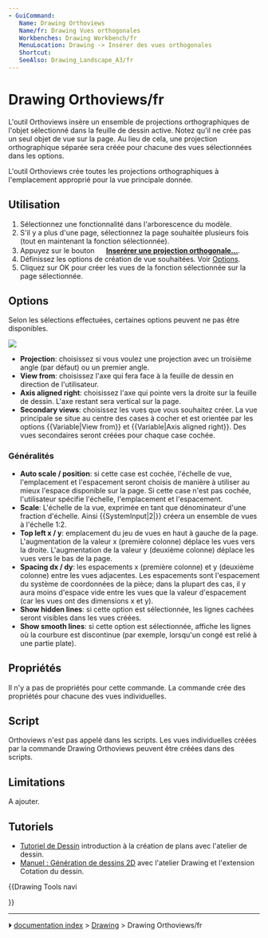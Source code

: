 ```yaml
---
- GuiCommand:
   Name: Drawing Orthoviews
   Name/fr: Drawing Vues orthogonales
   Workbenches: Drawing Workbench/fr
   MenuLocation: Drawing -> Insérer des vues orthogonales
   Shortcut: 
   SeeAlso: Drawing_Landscape_A3/fr
---
```


# Drawing Orthoviews/fr

L\'outil Orthoviews insère un ensemble de projections orthographiques de l\'objet sélectionné dans la feuille de dessin active. Notez qu\'il ne crée pas un seul objet de vue sur la page. Au lieu de cela, une projection orthographique séparée sera créée pour chacune des vues sélectionnées dans les options.

L\'outil Orthoviews crée toutes les projections orthographiques à l\'emplacement approprié pour la vue principale donnée.

## Utilisation

1.  Sélectionnez une fonctionnalité dans l\'arborescence du modèle.
2.  S\'il y a plus d\'une page, sélectionnez la page souhaitée plusieurs fois (tout en maintenant la fonction sélectionnée).
3.  Appuyez sur le bouton **<img src="images/Drawing_Orthoviews.png" width=16px> [Inserérer une projection orthogonale...](Drawing_Orthoviews.md)**.
4.  Définissez les options de création de vue souhaitées. Voir [Options](#Options/fr.md).
5.  Cliquez sur OK pour créer les vues de la fonction sélectionnée sur la page sélectionnée.

## Options

Selon les sélections effectuées, certaines options peuvent ne pas être disponibles.

![](images/Drawing_Orthoviews_Options.png )

-   **Projection**: choisissez si vous voulez une projection avec un troisième angle (par défaut) ou un premier angle.
-   **View from**: choisissez l\'axe qui fera face à la feuille de dessin en direction de l\'utilisateur.
-   **Axis aligned right**: choisissez l\'axe qui pointe vers la droite sur la feuille de dessin. L\'axe restant sera vertical sur la page.
-   **Secondary views**: choisissez les vues que vous souhaitez créer. La vue principale se situe au centre des cases à cocher et est orientée par les options {{Variable|View from}} et {{Variable|Axis aligned right}}. Des vues secondaires seront créées pour chaque case cochée.

### Généralités

-   **Auto scale / position**: si cette case est cochée, l\'échelle de vue, l\'emplacement et l\'espacement seront choisis de manière à utiliser au mieux l\'espace disponible sur la page. Si cette case n\'est pas cochée, l\'utilisateur spécifie l\'échelle, l\'emplacement et l\'espacement.
-   **Scale**: L\'échelle de la vue, exprimée en tant que dénominateur d\'une fraction d\'échelle. Ainsi {{SystemInput|2|}} créera un ensemble de vues à l\'échelle 1:2.
-   **Top left x / y**: emplacement du jeu de vues en haut à gauche de la page. L\'augmentation de la valeur x (première colonne) déplace les vues vers la droite. L\'augmentation de la valeur y (deuxième colonne) déplace les vues vers le bas de la page.
-   **Spacing dx / dy**: les espacements x (première colonne) et y (deuxième colonne) entre les vues adjacentes. Les espacements sont l\'espacement du système de coordonnées de la pièce; dans la plupart des cas, il y aura moins d\'espace vide entre les vues que la valeur d\'espacement (car les vues ont des dimensions x et y).
-   **Show hidden lines**: si cette option est sélectionnée, les lignes cachées seront visibles dans les vues créées.
-   **Show smooth lines**: si cette option est sélectionnée, affiche les lignes où la courbure est discontinue (par exemple, lorsqu\'un congé est relié à une partie plate).

## Propriétés

Il n\'y a pas de propriétés pour cette commande. La commande crée des propriétés pour chacune des vues individuelles.

## Script

Orthoviews n\'est pas appelé dans les scripts. Les vues individuelles créées par la commande Drawing Orthoviews peuvent être créées dans des scripts.

## Limitations

A ajouter.

## Tutoriels

-   [Tutoriel de Dessin](Drawing_tutorial/fr.md) introduction à la création de plans avec l\'atelier de dessin.
-   [Manuel : Génération de dessins 2D](Manual:Generating_2D_drawings/fr.md) avec l\'atelier Drawing et l\'extension Cotation du dessin.





{{Drawing Tools navi

}}



---
⏵ [documentation index](../README.md) > [Drawing](Category_Drawing.md) > Drawing Orthoviews/fr
